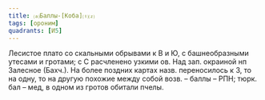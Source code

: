 ```yaml
---
title: ⒜Баллы-[Коба]⒯⒵
tags: [ороним]
quadrants: [И5]
---
```


Лесистое плато со скальными обрывами к В и Ю, с башнеобразными утесами и
гротами; с С расчленено узкими ов. Над зап. окраиной нп Залесное (Бахч.). На
более поздних картах назв. переносилось к З, то на одну, то на другую похожие
между собой возв. – баллы – РПН; тюрк. бал – мед, в одном из гротов обитали
пчелы.
